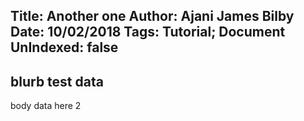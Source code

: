 Title: Another one
Author: Ajani James Bilby
Date: 10/02/2018
Tags: Tutorial; Document
UnIndexed: false
---
blurb test data
---
body data here 2